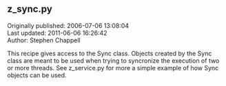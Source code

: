 ## z_sync.py  
Originally published: 2006-07-06 13:08:04  
Last updated: 2011-06-06 16:26:42  
Author: Stephen Chappell  
  
This recipe gives access to the Sync class.
Objects created by the Sync class are meant to
be used when trying to syncronize the execution
of two or more threads. See z_service.py for more
a simple example of how Sync objects can be used.